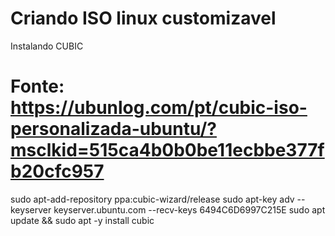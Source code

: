 # Criando ISO linux customizavel

Instalando CUBIC
# Fonte: https://ubunlog.com/pt/cubic-iso-personalizada-ubuntu/?msclkid=515ca4b0b0be11ecbbe377fb20cfc957
sudo apt-add-repository ppa:cubic-wizard/release
sudo apt-key adv --keyserver keyserver.ubuntu.com --recv-keys 6494C6D6997C215E
sudo apt update && sudo apt -y install cubic
